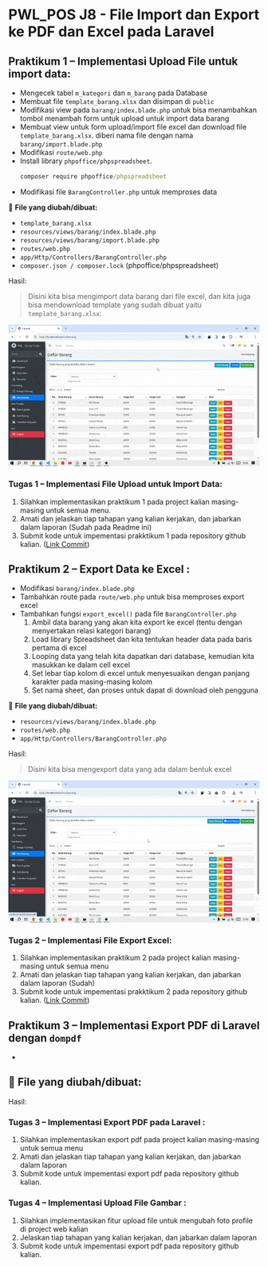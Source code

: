 # PWL_POS J8 - File Import dan Export ke PDF dan Excel pada Laravel

## Praktikum 1 – Implementasi Upload File untuk import data:  
- Mengecek tabel `m_kategori` dan `m_barang` pada Database 
- Membuat file `template_barang.xlsx` dan disimpan di `public`
- Modifikasi view pada `barang/index.blade.php` untuk bisa menambahkan tombol menambah form untuk upload untuk import data barang 
- Membuat view untuk form upload/import file excel dan download file 
`template_barang.xlsx`. diberi nama file dengan nama `barang/import.blade.php`
- Modifikasi `route/web.php`
- Install library `phpoffice/phpspreadsheet`.
    ```cmd
    composer require phpoffice/phpspreadsheet
    ```
- Modifikasi file `BarangController.php` untuk memproses data 

📌 **File yang diubah/dibuat:**
- `template_barang.xlsx`
- `resources/views/barang/index.blade.php`
- `resources/views/barang/import.blade.php`
- `routes/web.php`
- `app/Http/Controllers/BarangController.php`
- `composer.json / composer.lock` (phpoffice/phpspreadsheet)

Hasil:<br>

> Disini kita bisa mengimport data barang dari file excel, dan kita juga bisa mendownload template yang sudah dibuat yaitu `template_barang.xlsx`:

![gif](img/P1.gif)

### Tugas 1 – Implementasi File Upload untuk Import Data:
1. Silahkan implementasikan praktikum 1 pada project kalian masing-masing untuk semua menu.
2. Amati dan jelaskan tiap tahapan yang kalian kerjakan, dan jabarkan dalam laporan (Sudah pada Readme ini)
3. Submit kode untuk impementasi prakktikum 1 pada repository github kalian. ([Link Commit](https://github.com/JihaR15/WEBLNJTLARAVEL10/commits/main/Minggu%208/PWL_POS))

## Praktikum 2 – Export Data ke Excel :
- Modifikasi `barang/index.blade.php`
- Tambahkan route pada `route/web.php` untuk bisa memproses export excel
- Tambahkan fungsi `export_excel()` pada file `BarangController.php`
    1. Ambil data barang yang akan kita export ke excel (tentu dengan menyertakan relasi kategori barang) 
    2. Load library Spreadsheet dan kita tentukan header data pada baris pertama di excel 
    3. Looping data yang telah kita dapatkan dari database, kemudian kita masukkan ke dalam cell excel
    4. Set lebar tiap kolom di excel untuk menyesuaikan dengan panjang karakter pada masing-masing kolom
    5. Set nama sheet, dan proses untuk dapat di download oleh pengguna

📌 **File yang diubah/dibuat:**
- `resources/views/barang/index.blade.php`
- `routes/web.php`
- `app/Http/Controllers/BarangController.php`

Hasil:<br>

> Disini kita bisa mengexport data yang ada dalam bentuk excel

![gif](img/P2.gif)

### Tugas 2 – Implementasi File Export Excel: 
1. Silahkan implementasikan praktikum 2 pada project kalian masing-masing untuk semua 
menu 
2. Amati dan jelaskan tiap tahapan yang kalian kerjakan, dan jabarkan dalam laporan (Sudah)
3. Submit kode untuk impementasi prakktikum 2 pada repository github kalian. ([Link Commit](https://github.com/JihaR15/WEBLNJTLARAVEL10/commits/main/Minggu%208/PWL_POS))

## Praktikum 3 – Implementasi Export PDF di Laravel dengan `dompdf`
- 

📌 **File yang diubah/dibuat:**
- 

Hasil:<br>

> 

<!-- ![gif](img/P3-1.gif) -->


### Tugas 3 – Implementasi Export PDF pada Laravel :
1. Silahkan implementasikan export pdf pada project kalian masing-masing untuk semua 
menu 
2. Amati dan jelaskan tiap tahapan yang kalian kerjakan, dan jabarkan dalam laporan 
3. Submit kode untuk impementasi export pdf pada repository github kalian. 


### Tugas 4 – Implementasi Upload File Gambar :
1. Silahkan implementasikan fitur upload file untuk mengubah foto profile di project web kalian 
2. Jelaskan tiap tahapan yang kalian kerjakan, dan jabarkan dalam laporan 
3. Submit kode untuk impementasi export pdf pada repository github kalian. 

<!-- ([Link Commit](https://github.com/JihaR15/WEBLNJTLARAVEL10/commits/main/Minggu%208/PWL_POS)) -->
